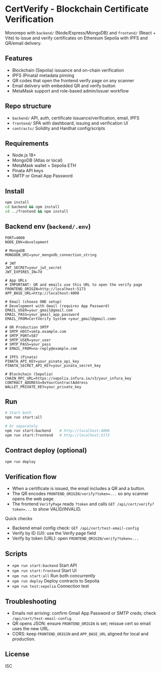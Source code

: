 # CertVerify - Blockchain Certificate Verification

Monorepo with `backend/` (Node/Express/MongoDB) and `frontend/` (React + Vite) to issue and verify certificates on Ethereum Sepolia with IPFS and QR/email delivery.

## Features

- Blockchain (Sepolia) issuance and on-chain verification
- IPFS (Pinata) metadata pinning
- QR codes that open the frontend verify page on any scanner
- Email delivery with embedded QR and verify button
- MetaMask support and role-based admin/issuer workflow

## Repo structure

- `backend/` API, auth, certificate issuance/verification, email, IPFS
- `frontend/` SPA with dashboard, issuing and verification UI
- `contracts/` Solidity and Hardhat config/scripts

## Requirements

- Node.js 18+
- MongoDB (Atlas or local)
- MetaMask wallet + Sepolia ETH
- Pinata API keys
- SMTP or Gmail App Password

## Install

```bash
npm install
cd backend && npm install
cd ../frontend && npm install
```

## Backend env (`backend/.env`)

```env
PORT=4000
NODE_ENV=development

# MongoDB
MONGODB_URI=your_mongodb_connection_string

# JWT
JWT_SECRET=your_jwt_secret
JWT_EXPIRES_IN=7d

# App URLs
# IMPORTANT: QR and emails use this URL to open the verify page
FRONTEND_ORIGIN=http://localhost:5173
APP_BASE_URL=http://localhost:4000

# Email (choose ONE setup)
# Development with Gmail (requires App Password)
EMAIL_USER=your_gmail@gmail.com
EMAIL_PASS=your_gmail_app_password
EMAIL_FROM=CertVerify System <your_gmail@gmail.com>

# OR Production SMTP
# SMTP_HOST=smtp.example.com
# SMTP_PORT=587
# SMTP_USER=your_user
# SMTP_PASS=your_pass
# EMAIL_FROM=no-reply@example.com

# IPFS (Pinata)
PINATA_API_KEY=your_pinata_api_key
PINATA_SECRET_API_KEY=your_pinata_secret_key

# Blockchain (Sepolia)
CHAIN_RPC_URL=https://sepolia.infura.io/v3/your_infura_key
CONTRACT_ADDRESS=0xYourContractAddress
WALLET_PRIVATE_KEY=your_private_key
```

## Run

```bash
# Start both
npm run start:all

# Or separately
npm run start:backend    # http://localhost:4000
npm run start:frontend   # http://localhost:5173
```

## Contract deploy (optional)

```bash
npm run deploy
```

## Verification flow

- When a certificate is issued, the email includes a QR and a button.
- The QR encodes `FRONTEND_ORIGIN/verify?token=...` so any scanner opens the web page.
- The frontend `VerifyPage` reads `?token` and calls `GET /api/cert/verify?token=...` to show VALID/INVALID.

Quick checks
- Backend email config check: `GET /api/cert/test-email-config`
- Verify by ID (UI): use the Verify page field
- Verify by token (URL): open `FRONTEND_ORIGIN/verify?token=...`

## Scripts

- `npm run start:backend` Start API
- `npm run start:frontend` Start UI
- `npm run start:all` Run both concurrently
- `npm run deploy` Deploy contracts to Sepolia
- `npm run test:sepolia` Connection test

## Troubleshooting

- Emails not arriving: confirm Gmail App Password or SMTP creds; check `/api/cert/test-email-config`.
- QR opens JSON: ensure `FRONTEND_ORIGIN` is set; reissue cert so email uses the new URL.
- CORS: keep `FRONTEND_ORIGIN` and `APP_BASE_URL` aligned for local and production.

## License

ISC